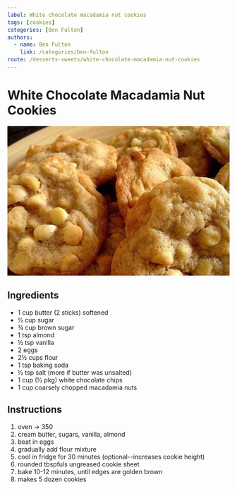 ```yaml
---
label: White chocolate macadamia nut cookies
tags: [cookies]
categories: [Ben Fulton]
authors:
  - name: Ben Fulton
    link: /categories/ben-fulton
route: /desserts-sweets/white-chocolate-macadamia-nut-cookies
---
```


# White Chocolate Macadamia Nut Cookies
![Smooth and creamy cookies. White chocolate brings the decadence and almond brings the class.](/static/banners/white-chocolate-macadamia-nut-cookies.jpg)

## Ingredients
- 1 cup butter (2 sticks) softened 
- ½ cup sugar 
- ¾ cup brown sugar 
- 1 tsp almond 
- ½ tsp vanilla
- 2 eggs
- 2½ cups flour 
- 1 tsp baking soda 
- ½ tsp salt (more if butter was unsalted)
- 1 cup (½ pkg) white chocolate chips
- 1 cup coarsely chopped macadamia nuts

## Instructions
1. oven -> 350 
2. cream butter, sugars, vanilla, almond 
3. beat in eggs 
4. gradually add flour mixture 
5. cool in fridge for 30 minutes (optional--increases cookie height)
6. rounded tbspfuls ungreased cookie sheet 
7. bake 10-12 minutes, until edges are golden brown
8. makes 5 dozen cookies
